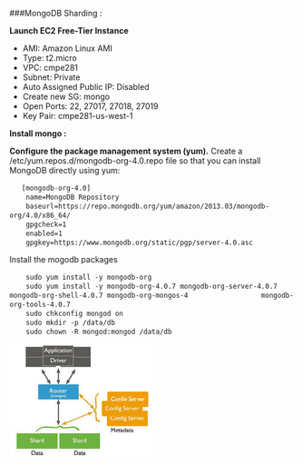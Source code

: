 
###MongoDB Sharding : 

**Launch EC2 Free-Tier Instance**
- AMI: Amazon Linux AMI
- Type: t2.micro
- VPC: cmpe281
- Subnet: Private
- Auto Assigned Public IP: Disabled
- Create new SG: mongo
- Open Ports: 22, 27017, 27018, 27019
- Key Pair: cmpe281-us-west-1

**Install mongo :**

**Configure the package management system (yum).**
Create a /etc/yum.repos.d/mongodb-org-4.0.repo file so that you can install MongoDB directly using yum:

       [mongodb-org-4.0]
        name=MongoDB Repository
        baseurl=https://repo.mongodb.org/yum/amazon/2013.03/mongodb-org/4.0/x86_64/
        gpgcheck=1
        enabled=1
        gpgkey=https://www.mongodb.org/static/pgp/server-4.0.asc
        
Install the mogodb packages

        sudo yum install -y mongodb-org
        sudo yum install -y mongodb-org-4.0.7 mongodb-org-server-4.0.7 mongodb-org-shell-4.0.7 mongodb-org-mongos-4                  mongodb-org-tools-4.0.7
        sudo chkconfig mongod on
        sudo mkdir -p /data/db
        sudo chown -R mongod:mongod /data/db
	
![Alt Text](https://github.com/nguyensjsu/sp19-281-vs3/blob/master/starbucks-login/Screenshots/shardupload.jpeg)
